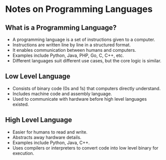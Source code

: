 # Notes on Programming Languages

## What is a Programming Language?

- A programming language is a set of instructions given to a computer.
- Instructions are written line by line in a structured format.
- It enables communication between humans and computers.
- Examples include Python, Java, PHP, Go, C, C++, etc.
- Different languages suit different use cases, but the core logic is similar.

## Low Level Language

- Consists of binary code (0s and 1s) that computers directly understand.
- Includes machine code and assembly language.
- Used to communicate with hardware before high level languages existed.

## High Level Language

- Easier for humans to read and write.
- Abstracts away hardware details.
- Examples include Python, Java, C++.
- Uses compilers or interpreters to convert code into low level binary for execution.